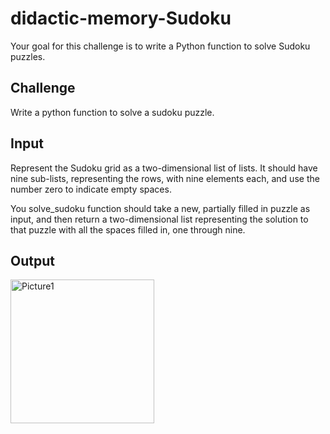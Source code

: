 # didactic-memory-Sudoku
 Your goal for this challenge is to write a Python function to solve Sudoku puzzles. 
## Challenge
Write a python function to solve a sudoku puzzle. 

## Input
Represent the Sudoku grid as a two-dimensional list of lists. 
It should have nine sub-lists, representing the rows, with nine elements each, and use the number zero to indicate empty spaces. 

You solve_sudoku function should take a new, partially filled in puzzle as input, and then return a two-dimensional list representing the solution to that puzzle with all the spaces filled in, one through nine. 

## Output 

<img width="230" alt="Picture1" src="https://user-images.githubusercontent.com/91548582/138146480-38fc5a64-70af-4a92-8ba0-8d87ee098baf.png">
